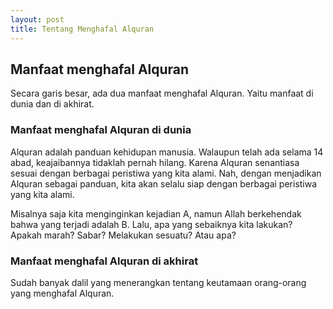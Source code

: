 ```yaml
--- 
layout: post
title: Tentang Menghafal Alquran
--- 
```


## Manfaat menghafal Alquran

Secara garis besar, ada dua manfaat menghafal Alquran. Yaitu manfaat di dunia dan di akhirat.

### Manfaat menghafal Alquran di dunia

Alquran adalah panduan kehidupan manusia. Walaupun telah ada selama 14 abad, keajaibannya tidaklah pernah hilang. Karena Alquran senantiasa sesuai dengan berbagai peristiwa yang kita alami. Nah, dengan menjadikan Alquran sebagai panduan,  kita akan selalu siap dengan berbagai peristiwa yang kita alami.

Misalnya saja kita menginginkan kejadian A, namun Allah berkehendak bahwa yang terjadi adalah B. Lalu, apa yang sebaiknya kita lakukan? Apakah marah? Sabar? Melakukan sesuatu? Atau apa?

### Manfaat menghafal Alquran di akhirat

Sudah banyak dalil yang menerangkan tentang keutamaan orang-orang yang menghafal Alquran.
